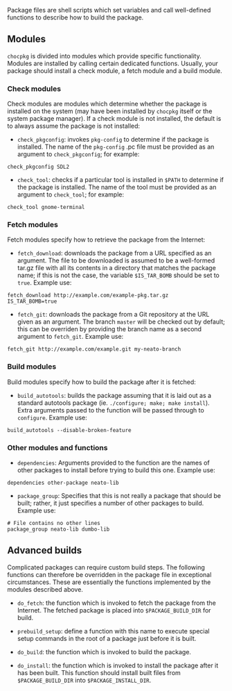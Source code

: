 
Package files are shell scripts which set variables and call well-defined
functions to describe how to build the package.

## Modules

`chocpkg` is divided into modules which provide specific functionality.
Modules are installed by calling certain dedicated functions.
Usually, your package should install a check module, a fetch module
and a build module.

### Check modules

Check modules are modules which determine whether the package is
installed on the system (may have been installed by `chocpkg` itself
or the system package manager).
If a check module is not installed, the default is to always
assume the package is not installed:

* `check_pkgconfig`: invokes `pkg-config` to determine if the package
  is installed. The name of the `pkg-config` .pc file must be provided
  as an argument to `check_pkgconfig`; for example:

```shell
check_pkgconfig SDL2
```

* `check_tool`: checks if a particular tool is installed in `$PATH`
  to determine if the package is installed. The name of the tool must
  be provided as an argument to `check_tool`; for example:

```shell
check_tool gnome-terminal
```

### Fetch modules

Fetch modules specify how to retrieve the package from the Internet:

* `fetch_download`: downloads the package from a URL specified as
  an argument.
  The file to
  be downloaded is assumed to be a well-formed tar.gz file with all its
  contents in a directory that matches the package name; if this is not
  the case, the variable `$IS_TAR_BOMB` should be set to `true`.
  Example use:

```shell
fetch_download http://example.com/example-pkg.tar.gz
IS_TAR_BOMB=true
```

* `fetch_git`: downloads the package from a Git repository at the URL
  given as an argument.
  The branch `master`
  will be checked out by default; this can be overriden by providing
  the branch name as a second argument to `fetch_git`.
  Example use:

```shell
fetch_git http://example.com/example.git my-neato-branch
```

### Build modules

Build modules specify how to build the package after it is fetched:

* `build_autotools`: builds the package assuming that it is laid out
  as a standard autotools package (ie. `./configure; make; make install`).
  Extra arguments passed to the function will be passed through to
  `configure`.
  Example use:

```shell
build_autotools --disable-broken-feature
```

### Other modules and functions

* `dependencies`: Arguments provided to the function are the names
  of other packages to install before trying to build this one.
  Example use:

```shell
dependencies other-package neato-lib
```

* `package_group`: Specifies that this is not really a package that
  should be built; rather, it just specifies a number of other packages
  to build.
  Example use:

```shell
# File contains no other lines
package_group neato-lib dumbo-lib
```

## Advanced builds

Complicated packages can require custom build steps. The following functions
can therefore be overridden in the package file in exceptional circumstances.
These are essentially the functions implemented by the modules described
above.

* `do_fetch`: the function which is invoked to fetch the package from the
  Internet. The fetched package is placed into `$PACKAGE_BUILD_DIR` for
  build.

* `prebuild_setup`: define a function with this name to execute special
  setup commands in the root of a package just before it is built.

* `do_build`: the function which is invoked to build the package.

* `do_install`: the function which is invoked to install the package after
  it has been built. This function should install built files from
  `$PACKAGE_BUILD_DIR` into `$PACKAGE_INSTALL_DIR`.

